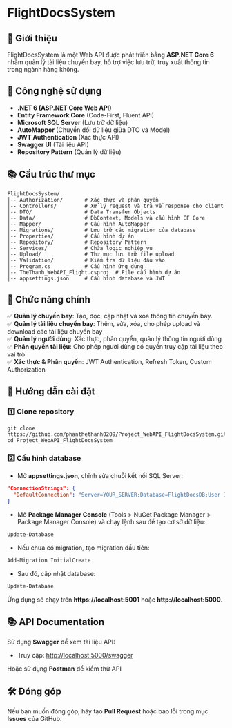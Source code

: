 # FlightDocsSystem

## 📌 Giới thiệu
FlightDocsSystem là một Web API được phát triển bằng **ASP.NET Core 6** nhằm quản lý tài liệu chuyến bay, hỗ trợ việc lưu trữ, truy xuất thông tin trong ngành hàng không.

## 🚀 Công nghệ sử dụng
- **.NET 6 (ASP.NET Core Web API)**
- **Entity Framework Core** (Code-First, Fluent API)
- **Microsoft SQL Server** (Lưu trữ dữ liệu)
- **AutoMapper** (Chuyển đổi dữ liệu giữa DTO và Model)
- **JWT Authentication** (Xác thực API)
- **Swagger UI** (Tài liệu API)
- **Repository Pattern** (Quản lý dữ liệu)

## 📚 Cấu trúc thư mục
```
FlightDocsSystem/
│-- Authorization/       # Xác thực và phân quyền
│-- Controllers/         # Xử lý request và trả về response cho client
│-- DTO/                 # Data Transfer Objects
│-- Data/                # DbContext, Models và cấu hình EF Core
│-- Mapper/              # Cấu hình AutoMapper
│-- Migrations/          # Lưu trữ các migration của database
│-- Properties/          # Cấu hình dự án
│-- Repository/          # Repository Pattern
│-- Services/            # Chứa logic nghiệp vụ
│-- Upload/              # Thư mục lưu trữ file upload
│-- Validation/          # Kiểm tra dữ liệu đầu vào
│-- Program.cs           # Cấu hình ứng dụng
│-- TheThanh_WebAPI_Flight.csproj  # File cấu hình dự án
│-- appsettings.json     # Cấu hình database và JWT
```

## 🔑 Chức năng chính
✅ **Quản lý chuyến bay**: Tạo, đọc, cập nhật và xóa thông tin chuyến bay.  
✅ **Quản lý tài liệu chuyến bay**: Thêm, sửa, xóa, cho phép upload và download các tài liệu chuyến bay  
✅ **Quản lý người dùng**: Xác thực, phân quyền, quản lý thông tin người dùng   
✅ **Phân quyền tài liệu**: Cho phép người dùng có quyền truy cập tài liệu theo vai trò    
✅ **Xác thực & Phân quyền**: JWT Authentication, Refresh Token, Custom Authorization  

## 🔧 Hướng dẫn cài đặt
### 1️⃣ Clone repository
```console
git clone https://github.com/phanthethanh0209/Project_WebAPI_FlightDocsSystem.git
cd Project_WebAPI_FlightDocsSystem
```
### 2️⃣ Cấu hình database
- Mở **appsettings.json**, chỉnh sửa chuỗi kết nối SQL Server:
```json
"ConnectionStrings": {
  "DefaultConnection": "Server=YOUR_SERVER;Database=FlightDocsDB;User Id=YOUR_USER;Password=YOUR_PASSWORD;"
}
```
- Mở **Package Manager Console** (Tools > NuGet Package Manager > Package Manager Console) và chạy lệnh sau để tạo cơ sở dữ liệu:
```powershell
Update-Database
```
- Nếu chưa có migration, tạo migration đầu tiên:
```powershell
Add-Migration InitialCreate
```
- Sau đó, cập nhật database:
```powershell
Update-Database
```

Ứng dụng sẽ chạy trên **https://localhost:5001** hoặc **http://localhost:5000**.

## 📚 API Documentation
Sử dụng **Swagger** để xem tài liệu API:
- Truy cập: [http://localhost:5000/swagger](http://localhost:5000/swagger)

Hoặc sử dụng **Postman** để kiểm thử API

## 🛠 Đóng góp
Nếu bạn muốn đóng góp, hãy tạo **Pull Request** hoặc báo lỗi trong mục **Issues** của GitHub.
